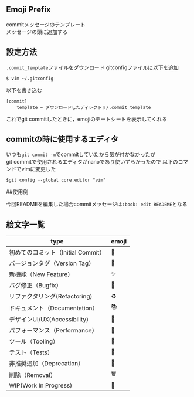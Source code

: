 
## Emoji Prefix

commitメッセージのテンプレート<br>
メッセージの頭に追加する

## 設定方法

```.commit_template```ファイルをダウンロード
gitconfigファイルに以下を追加
```
$ vim ~/.gitconfig
```
以下を書き込む
```
[commit]
    template = ダウンロードしたディレクトリ/.commit_template

```
これでgit commitしたときに，emojiのチートシートを表示してくれる

## commitの時に使用するエディタ

いつも```git commit -m```でcommitしていたから気が付かなかったが<br> 
git commitで使用されるエディタがnanoであり使いずらかったので
以下のコマンドでvimに変更した

```
$git config --global core.editor "vim"

```
##使用例

今回READMEを編集した場合commitメッセージは```:book: edit READEME```となる


## 絵文字一覧
| type                          | emoji |
|-------------------------------|-------|
| 初めてのコミット（Initial Commit）      | 🎉    |
| バージョンタグ（Version Tag）        | 🔖    |
| 新機能（New Feature）              | ✨    |
| バグ修正（Bugfix）                 | 🐛    |
| リファクタリング(Refactoring)      | ♻️    |
| ドキュメント（Documentation）       | 📚    |
| デザインUI/UX(Accessibility)       | 🎨    |
| パフォーマンス（Performance）       | 🐎    |
| ツール（Tooling）                 | 🔧    |
| テスト（Tests）                   | 🚨    |
| 非推奨追加（Deprecation）          | 💩    |
| 削除（Removal）                   | 🗑️    |
| WIP(Work In Progress)            | 🚧    |
